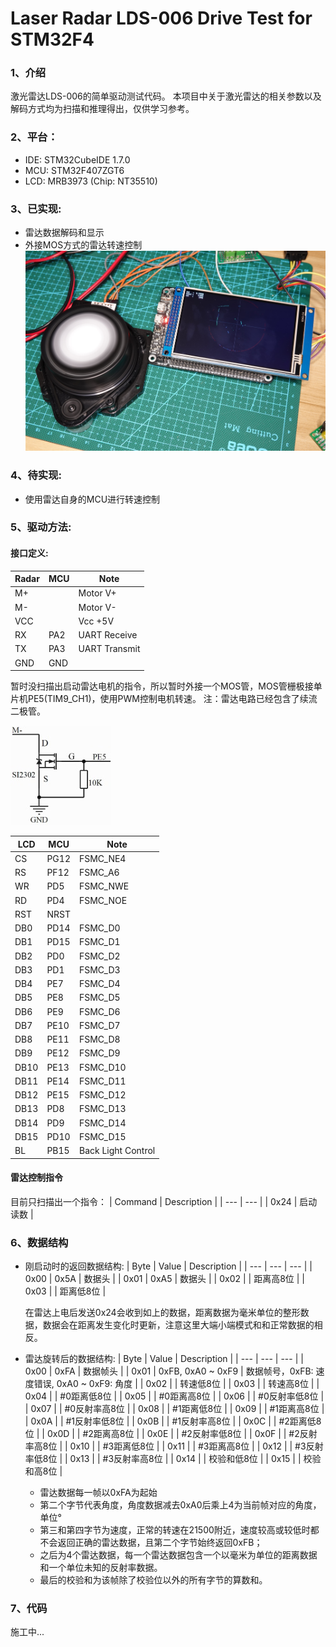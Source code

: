 # Laser Radar LDS-006 Drive Test for STM32F4
### 1、介绍
激光雷达LDS-006的简单驱动测试代码。
本项目中关于激光雷达的相关参数以及解码方式均为扫描和推理得出，仅供学习参考。
### 2、平台：
- IDE: STM32CubeIDE 1.7.0
- MCU: STM32F407ZGT6
- LCD: MRB3973 (Chip: NT35510)

### 3、已实现:
- 雷达数据解码和显示
- 外接MOS方式的雷达转速控制
![实现效果图](doc/images/pic1.jpg "实现效果")

### 4、待实现:
- 使用雷达自身的MCU进行转速控制

### 5、驱动方法:
#### 接口定义:
| Radar   | MCU     | Note            |
| ---     | ---     | ---             |
| M+      |         | Motor V+        |
| M-      |         | Motor V-        |
| VCC     |         | Vcc +5V         |
| RX      | PA2     | UART Receive    |
| TX      | PA3     | UART Transmit   |
| GND     | GND     |                 |

暂时没扫描出启动雷达电机的指令，所以暂时外接一个MOS管，MOS管栅极接单片机PE5(TIM9_CH1)，使用PWM控制电机转速。
注：雷达电路已经包含了续流二极管。

![PWM控制电路图](doc/images/pwmControl.jpg "PWM控制电路")

| LCD   | MCU   | Note                |
| ---   | ---   | ---                 |
| CS    | PG12  | FSMC_NE4            |
| RS    | PF12  | FSMC_A6             |
| WR    | PD5   | FSMC_NWE            |
| RD    | PD4   | FSMC_NOE            |
| RST   | NRST  |                     |
| DB0   | PD14  | FSMC_D0             |
| DB1   | PD15  | FSMC_D1             |
| DB2   | PD0   | FSMC_D2             |
| DB3   | PD1   | FSMC_D3             |
| DB4   | PE7   | FSMC_D4             |
| DB5   | PE8   | FSMC_D5             |
| DB6   | PE9   | FSMC_D6             |
| DB7   | PE10  | FSMC_D7             |
| DB8   | PE11  | FSMC_D8             |
| DB9   | PE12  | FSMC_D9             |
| DB10  | PE13  | FSMC_D10            |
| DB11  | PE14  | FSMC_D11            |
| DB12  | PE15  | FSMC_D12            |
| DB13  | PD8   | FSMC_D13            |
| DB14  | PD9   | FSMC_D14            |
| DB15  | PD10  | FSMC_D15            |
| BL    | PB15  | Back Light Control  |

#### 雷达控制指令
目前只扫描出一个指令：
| Command | Description |
| ---     | ---         |
| 0x24    | 启动读数 |

### 6、数据结构
- 刚启动时的返回数据结构:
  | Byte  | Value   | Description |
  | ---   | ---     | ---         |
  | 0x00  | 0x5A    | 数据头 |
  | 0x01  | 0xA5    | 数据头 |
  | 0x02  |         | 距离高8位 |
  | 0x03  |         | 距离低8位 |

  在雷达上电后发送0x24会收到如上的数据，距离数据为毫米单位的整形数据，数据会在距离发生变化时更新，注意这里大端小端模式和和正常数据的相反。

- 雷达旋转后的数据结构:
  | Byte  | Value | Description |
  | ---   | ---   | ---         |
  | 0x00  | 0xFA  | 数据帧头 |
  | 0x01  | 0xFB, 0xA0 ~ 0xF9  | 数据帧号，0xFB: 速度错误, 0xA0 ~ 0xF9: 角度 |
  | 0x02  | | 转速低8位 |
  | 0x03  | | 转速高8位 |
  | 0x04  | | #0距离低8位 |
  | 0x05  | | #0距离高8位 |
  | 0x06  | | #0反射率低8位 |
  | 0x07  | | #0反射率高8位 |
  | 0x08  | | #1距离低8位 |
  | 0x09  | | #1距离高8位 |
  | 0x0A  | | #1反射率低8位 |
  | 0x0B  | | #1反射率高8位 |
  | 0x0C  | | #2距离低8位 |
  | 0x0D  | | #2距离高8位 |
  | 0x0E  | | #2反射率低8位 |
  | 0x0F  | | #2反射率高8位 |
  | 0x10  | | #3距离低8位 |
  | 0x11  | | #3距离高8位 |
  | 0x12  | | #3反射率低8位 |
  | 0x13  | | #3反射率高8位 |
  | 0x14  | | 校验和低8位 |
  | 0x15  | | 校验和高8位 |
  
  - 雷达数据每一帧以0xFA为起始
  - 第二个字节代表角度，角度数据减去0xA0后乘上4为当前帧对应的角度，单位°
  - 第三和第四字节为速度，正常的转速在21500附近，速度较高或较低时都不会返回正确的雷达数据，且第二个字节始终返回0xFB；
  - 之后为4个雷达数据，每一个雷达数据包含一个以毫米为单位的距离数据和一个单位未知的反射率数据。
  - 最后的校验和为该帧除了校验位以外的所有字节的算数和。

### 7、代码
施工中...